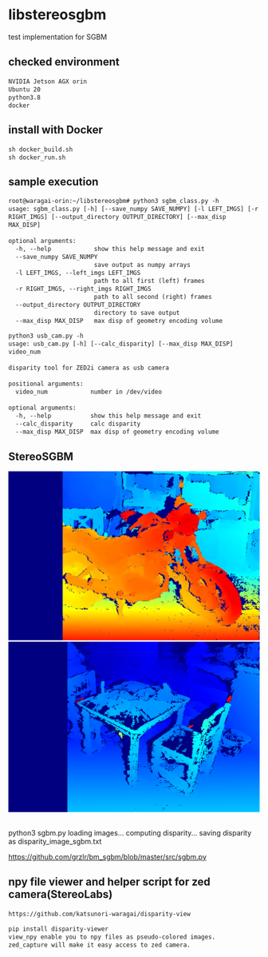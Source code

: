 # libstereosgbm
test implementation for SGBM 

## checked environment
    NVIDIA Jetson AGX orin
    Ubuntu 20
    python3.8
    docker

## install with Docker
```commandline
sh docker_build.sh
sh docker_run.sh
```

## sample execution
```commandline
root@waragai-orin:~/libstereosgbm# python3 sgbm_class.py -h
usage: sgbm_class.py [-h] [--save_numpy SAVE_NUMPY] [-l LEFT_IMGS] [-r RIGHT_IMGS] [--output_directory OUTPUT_DIRECTORY] [--max_disp MAX_DISP]

optional arguments:
  -h, --help            show this help message and exit
  --save_numpy SAVE_NUMPY
                        save output as numpy arrays
  -l LEFT_IMGS, --left_imgs LEFT_IMGS
                        path to all first (left) frames
  -r RIGHT_IMGS, --right_imgs RIGHT_IMGS
                        path to all second (right) frames
  --output_directory OUTPUT_DIRECTORY
                        directory to save output
  --max_disp MAX_DISP   max disp of geometry encoding volume
```

```commandline
python3 usb_cam.py -h
usage: usb_cam.py [-h] [--calc_disparity] [--max_disp MAX_DISP] video_num

disparity tool for ZED2i camera as usb camera

positional arguments:
  video_num            number in /dev/video

optional arguments:
  -h, --help           show this help message and exit
  --calc_disparity     calc disparity
  --max_disp MAX_DISP  max disp of geometry encoding volume

```

## StereoSGBM

![disparity_motorcycle.png](test/test-imgs/disparity/disparity_motorcycle.png)
![disparity_playtablep.png](test/test-imgs/disparity/disparity_playtablep.png)
## 
 python3 sgbm.py 
loading images...
computing disparity...
saving disparity as disparity_image_sgbm.txt

https://github.com/grzlr/bm_sgbm/blob/master/src/sgbm.py


## npy file viewer and helper script for zed camera(StereoLabs)

    https://github.com/katsunori-waragai/disparity-view

```commandline
pip install disparity-viewer
view_npy enable you to npy files as pseudo-colored images.
zed_capture will make it easy access to zed camera.
```


